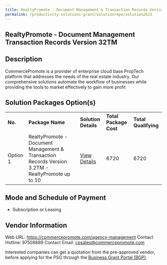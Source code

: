 ```yaml
---
title: RealtyPromote - Document Management & Transaction Records Version 3.2TM
permalink: /productivity-solutions-grant/solutionrepo/solution2623
---
```


## RealtyPromote - Document Management Transaction Records Version 32TM

## Description

CommercePromote is a provider of enterprise cloud base PropTech platform that addresses the needs of the real estate industry. Our comprehensive solutions automate the workflow of businesses while providing the tools to market effectively to gain more profit

## Solution Packages Option(s)

<table>
<tr>
<td><b>No.</b></td>
<td><b>Package Name</b></td>
<td><b>Solution Details</b></td>
<td><b>Total Package Cost</b></td>
<td><b>Total Qualifying</b></td>
</tr>
<tr>
<td>Option 1</td>
<td>RealtyPromote - Document Management & Transaction Records Version 3.2TM - RealtyPromote up to 10</td>
<td><a href='https://www.gobusiness.gov.sg/images/psg/CommercePromote_(Doc_Mgt_and_Transaction)_20200860_Desensitised_Annex_3_Part_2.pdf'>View Details</a></td>
<td>6720</td>
<td>6720</td>
</tr>
</table>

## Mode and Schedule of Payment

 - Subscription or Leasing

## Vendor Information

 Web URL: https://commercepromote.com/agency-management 
Contact Hotline: 97508889 
Contact Email: cpsales@commercepromote.com 


Interested companies can get a quotation from the pre-approved vendor, before applying for the PSG through the <a href='https://www.businessgrants.gov.sg/'>Business Grant Portal (BGP)</a>.
<script src="/jquery/resize-tables.js"></script>
